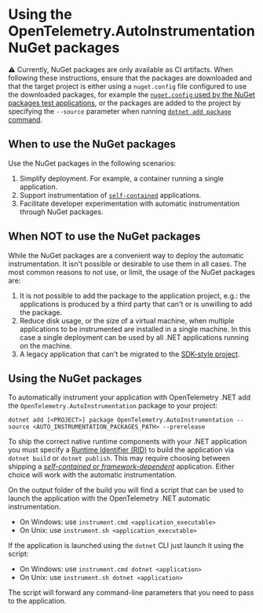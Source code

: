 # Using the OpenTelemetry.AutoInstrumentation NuGet packages

⚠️ Currently, NuGet packages are only available as CI artifacts.
When following these instructions, ensure that the packages are downloaded
and that the target project is either using a `nuget.config` file configured to use
the downloaded packages, for example the
[`nuget.config` used by the NuGet packages test applications](../../test/test-applications/nuget-packages/nuget.config),
or the packages are added to the project by specifying the `--source` parameter
when running [`dotnet add package` command](https://learn.microsoft.com/en-us/dotnet/core/tools/dotnet-add-package).

## When to use the NuGet packages

Use the NuGet packages in the following scenarios:

1. Simplify deployment. For example, a container running a single application.
1. Support instrumentation of [`self-contained`](https://learn.microsoft.com/en-us/dotnet/core/deploying/#publish-self-contained)
  applications.
1. Facilitate developer experimentation with automatic instrumentation through NuGet packages.

## When NOT to use the NuGet packages

While the NuGet packages are a convenient way to deploy the automatic
instrumentation. It isn't possible or desirable to use them in all cases.
The most common reasons to not use, or limit, the usage of the NuGet
packages are:

1. It is not possible to add the package to the application project, e.g.:
the applications is produced by a third party that can't or is unwilling
to add the package.
1. Reduce disk usage, or the size of a virtual machine, when multiple applications
to be instrumented are installed in a single machine. In this case a single
deployment can be used by all .NET applications running on the machine.
1. A legacy application that can't be migrated to the [SDK-style project](https://learn.microsoft.com/en-us/nuget/resources/check-project-format#check-the-project-format).

## Using the NuGet packages

To automatically instrument your application with OpenTelemetry .NET add
the `OpenTelemetry.AutoInstrumentation` package to your project:

```terminal
dotnet add [<PROJECT>] package OpenTelemetry.AutoInstrumentation --source <AUTO_INSTRUMENTATION_PACKAGES_PATH> --prerelease
```

To ship the correct native runtime components with your .NET application you
must specify a [Runtime Identifier (RID)](https://learn.microsoft.com/en-us/dotnet/core/rid-catalog)
to build the application via `dotnet build` or `dotnet publish`. This may
require choosing between shipping a
[_self-contained_ or _framework-dependent_](https://learn.microsoft.com/en-us/dotnet/core/deploying/)
application. Either choice will work with the automatic instrumentation.

On the output folder of the build you will find a script that can be used to launch
the application with the OpenTelemetry .NET automatic instrumentation.

- On Windows: use `instrument.cmd <application_executable>`
- On Unix: use `instrument.sh <application_executable>`

If the application is launched using the `dotnet` CLI just launch it using the script:

- On Windows: use `instrument.cmd dotnet <application>`
- On Unix: use `instrument.sh dotnet <application>`

The script will forward any command-line parameters that you need to pass to the
application.
